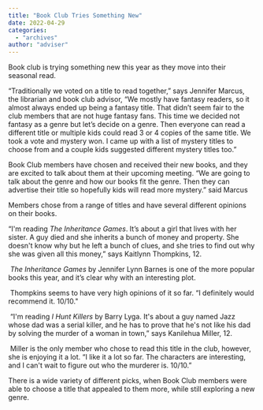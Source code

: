 ```yaml
---
title: "Book Club Tries Something New"
date: 2022-04-29
categories: 
  - "archives"
author: "adviser"
---
```


Book club is trying something new this year as they move into their seasonal read.  

“Traditionally we voted on a title to read together,” says Jennifer Marcus, the librarian and book club advisor, “We mostly have fantasy readers, so it almost always ended up being a fantasy title. That didn’t seem fair to the club members that are not huge fantasy fans. This time we decided not fantasy as a genre but let’s decide on a genre. Then everyone can read a different title or multiple kids could read 3 or 4 copies of the same title. We took a vote and mystery won. I came up with a list of mystery titles to choose from and a couple kids suggested different mystery titles too.” 

Book Club members have chosen and received their new books, and they are excited to talk about them at their upcoming meeting. “We are going to talk about the genre and how our books fit the genre. Then they can advertise their title so hopefully kids will read more mystery.” said Marcus 

Members chose from a range of titles and have several different opinions on their books. 

“I'm reading _The Inheritance Games_. It’s about a girl that lives with her sister. A guy died and she inherits a bunch of money and property. She doesn't know why but he left a bunch of clues, and she tries to find out why she was given all this money,” says Kaitlynn Thompkins, 12. 

 _The Inheritance Games_ by Jennifer Lynn Barnes is one of the more popular books this year, and it’s clear why with an interesting plot. 

 Thompkins seems to have very high opinions of it so far. “I definitely would recommend it. 10/10." 

 “I'm reading _I Hunt Killers_ by Barry Lyga. It's about a guy named Jazz whose dad was a serial killer, and he has to prove that he's not like his dad by solving the murder of a woman in town,” says Kanilehua Miller, 12. 

 Miller is the only member who chose to read this title in the club, however, she is enjoying it a lot. “I like it a lot so far. The characters are interesting, and I can't wait to figure out who the murderer is. 10/10.” 

There is a wide variety of different picks, when Book Club members were able to choose a title that appealed to them more, while still exploring a new genre.
